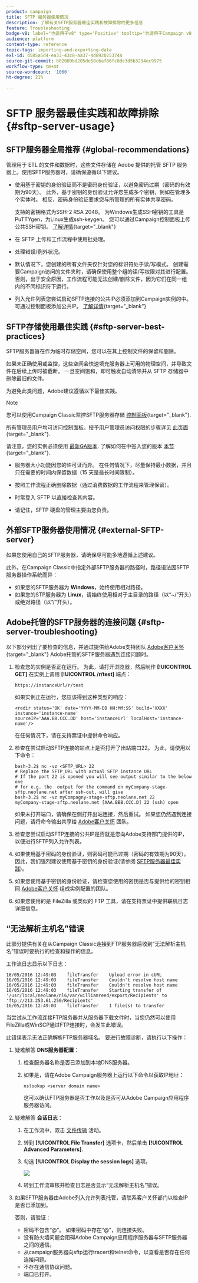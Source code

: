 ```yaml
---
product: campaign
title: SFTP 服务器使用情况
description: 了解有关SFTP服务器最佳实践和故障排除的更多信息
feature: Troubleshooting
badge-v8: label="也适用于v8" type="Positive" tooltip="也适用于Campaign v8"
audience: platform
content-type: reference
topic-tags: importing-and-exporting-data
exl-id: d585a5d4-ea33-43c8-aa37-4d892025374a
source-git-commit: b02089bd205de58c6af86fc8de3d5b3294ec9975
workflow-type: tm+mt
source-wordcount: '1060'
ht-degree: 21%

---
```


# SFTP 服务器最佳实践和故障排除 {#sftp-server-usage}

## SFTP服务器全局推荐 {#global-recommendations}

管理用于 ETL 的文件和数据时，这些文件存储在 Adobe 提供的托管 SFTP 服务器上。使用SFTP服务器时，请确保遵循以下建议。

* 使用基于密钥的身份验证而不是密码身份验证，以避免密码过期（密码的有效期为90天）。 此外，基于密钥的身份验证允许您生成多个密钥，例如在管理多个实体时。 相反，密码身份验证要求您与所管理的所有实体共享密码。

  支持的密钥格式为SSH-2 RSA 2048。 为Windows生成SSH密钥的工具是PuTTYgen，为Linux生成ssh-keygen。 您可以通过Campaign控制面板上传公共SSH密钥。 [了解详情](https://experienceleague.adobe.com/en/docs/control-panel/using/sftp-management/key-management){target="_blank"}

* 在 SFTP 上传和工作流程中使用批处理。

* 处理错误/例外状况。

* 默认情况下，您创建的所有文件夹仅针对您的标识符处于读/写模式。 创建需要Campaign访问的文件夹时，请确保使用整个组的读/写权限对其进行配置。 否则，出于安全原因，工作流程可能无法创建/删除文件，因为它们在同一组内的不同标识符下运行。

* 列入允许列表您尝试启动SFTP连接的公共IP必须添加到Campaign实例的中。 可通过控制面板添加公共IP。 [了解详情](https://experienceleague.adobe.com/en/docs/control-panel/using/sftp-management/ip-range-allow-listing){target="_blank"}

## SFTP存储使用最佳实践 {#sftp-server-best-practices}

SFTP服务器旨在作为临时存储空间，您可以在其上控制文件的保留和删除。

如果未正确使用或监控，这些空间会快速填充服务器上可用的物理空间，并导致文件在后续上传时被截断。 一旦空间饱和，即可触发自动清除并从 SFTP 存储器中删除最旧的文件。

为避免此类问题，Adobe建议遵循以下最佳实践。

>[!NOTE]
>
>您可以使用Campaign Classic监控SFTP服务器存储 [控制面板](https://experienceleague.adobe.com/docs/control-panel/using/sftp-management/sftp-storage-management.html){target="_blank"}.
>
>所有管理员用户均可访问控制面板。授予用户管理员访问权限的步骤详见 [此页面](https://experienceleague.adobe.com/docs/control-panel/using/discover-control-panel/managing-permissions.html?lang=zh-Hans#discover-control-panel){target="_blank"}.
>
>请注意，您的实例必须使用 [最新GA版本](../../rn/using/rn-overview.md). 了解如何在中签入您的版本 [本节](../../platform/using/launching-adobe-campaign.md#getting-your-campaign-version){target="_blank"}.

* 服务器大小功能因您的许可证而异。 在任何情况下，尽量保持最小数据，并且只在需要的时间内保留数据（15 天是最长时间限制）。

* 按照工作流程正确删除数据（通过消费数据的工作流程来管理保留）。

* 时常登入 SFTP 以直接检查其内容。

* 请记住，SFTP 硬盘的管理主要由您负责。

## 外部SFTP服务器使用情况 {#external-SFTP-server}

如果您使用自己的SFTP服务器，请确保尽可能多地遵循上述建议。

此外，在Campaign Classic中指定外部SFTP服务器的路径时，路径语法因SFTP服务器操作系统而异：

* 如果您的SFTP服务器为 **Windows**，始终使用相对路径。
* 如果您的STP服务器为 **Linux**，请始终使用相对于主目录的路径（以“~/”开头）或绝对路径（以“/”开头）。

## Adobe托管的SFTP服务器的连接问题 {#sftp-server-troubleshooting}

以下部分列出了要检查的信息，并通过提供给Adobe支持团队 [Adobe客户关怀](https://helpx.adobe.com/cn/enterprise/admin-guide.html/enterprise/using/support-for-experience-cloud.ug.html){target="_blank"} Adobe托管的SFTP服务器遇到连接问题时。

1. 检查您的实例是否正在运行。 为此，请打开浏览器，然后制作 **[!UICONTROL GET]** 在实例上调用 **[!UICONTROL /r/test]** 端点：

   ```
   https://instanceUrl/r/test
   ```

   如果实例正在运行，您应该得到这种类型的响应：

   ```
   <redir status='OK' date='YYYY-MM-DD HH:MM:SS' build='XXXX' instance='instance-name'
   sourceIP='AAA.BB.CCC.DD' host='instanceUrl' localHost='instance-name'/>
   ```

   在任何情况下，请在支持票证中提供命令响应。

1. 检查在尝试启动SFTP连接的站点上是否打开了出站端口22。 为此，请使用以下命令：

   ```
   bash-3.2$ nc -vz <SFTP_URL> 22
   # Replace the SFTP_URL with actual SFTP instance URL
   # If the port 22 is opened you will see output similar to the below one
   # for e.g. the  output for the command on myCompany-stage-sftp.neolane.net after ssh-out, will give
   bash-3.2$ nc -vz myCompagny-stage-sftp.neolane.net 22
   myCompany-stage-sftp.neolane.net [AAA.BBB.CCC.D] 22 (ssh) open
   ```

   如果未打开端口，请确保在侧打开出站连接，然后重试。 如果您仍然遇到连接问题，请将命令输出共享给 [Adobe客户关怀](https://helpx.adobe.com/cn/enterprise/admin-guide.html/enterprise/using/support-for-experience-cloud.ug.html) 团队。

1. 检查您尝试启动SFTP连接的公共IP是否就是您向Adobe支持部门提供的IP，以便进行SFTP列入允许列表。
1. 如果使用基于密码的身份验证，则密码可能已过期（密码的有效期为90天）。 因此，我们强烈建议使用基于密钥的身份验证(请参阅 [SFTP服务器最佳实践](#sftp-server-best-practices))。
1. 如果您使用基于密钥的身份验证，请检查您使用的密钥是否与提供给的密钥相同 [Adobe客户关怀](https://helpx.adobe.com/cn/enterprise/admin-guide.html/enterprise/using/support-for-experience-cloud.ug.html) 组成实例配置的团队。
1. 如果您使用的是 FileZilla 或类似的 FTP 工具，请在支持票证中提供联机日志详细信息。

## “无法解析主机名”错误

此部分提供有关在从Campaign Classic连接到FTP服务器后收到“无法解析主机名”错误时要执行的检查和操作的信息。

工作流日志显示以下日志：

```
16/05/2016 12:49:03    fileTransfer    Upload error in cURL
16/05/2016 12:49:03    fileTransfer    Couldn't resolve host name
16/05/2016 12:49:03    fileTransfer    Couldn't resolve host name
16/05/2016 12:49:03    fileTransfer    Starting transfer of '/usr/local/neolane/nl6/var/williamreed/export/Recipients' to 'ftp://213.253.61.250/Recipients'
16/05/2016 12:49:03    fileTransfer    1 file(s) to transfer
```

当尝试从工作流连接FTP服务器并从服务器下载文件时，当您仍然可以使用FileZilla或WinSCP通过FTP连接时，会发生此错误。

此错误表示无法正确解析FTP服务器域名。 要进行故障诊断，请执行以下操作：

1. 疑难解答 **DNS服务器配置**：

   1. 检查服务器名称是否已添加到本地DNS服务器。
   1. 如果是，请在Adobe Campaign服务器上运行以下命令以获取IP地址：

      `nslookup <server domain name>`

      这可以确认FTP服务器是否工作以及是否可从Adobe Campaign应用程序服务器访问。

1. 疑难解答 **会话日志**：

   1. 在工作流中，双击 [文件传输](../../workflow/using/file-transfer.md) 活动。
   1. 转到 **[!UICONTROL File Transfer]** 选项卡，然后单击 **[!UICONTROL Advanced Parameters]**.
   1. 勾选 **[!UICONTROL Display the session logs]** 选项。

      ![](assets/sftp-error-display-logs.png)

   1. 转到工作流审核并检查日志是否显示“无法解析主机名”错误。

1. 如果SFTP服务器由Adobe列入允许列表托管，请联系客户关怀部门以检查IP是否已添加到。

   否则，请验证：

   * 密码不包含“@”。 如果密码中存在“@”，则连接失败。
   * 没有防火墙问题会阻碍Adobe Campaign应用程序服务器与SFTP服务器之间的通信。
   * 从campaign服务器向sftp运行tracert和telnet命令，以查看是否存在任何连接问题。
   * 不存在通信协议问题。
   * 端口已打开。
